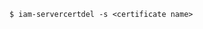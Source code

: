 <!-- layout:code post: 1900-09-26-ssl-termination-on-load-balancers_important -->

```
$ iam-servercertdel -s <certificate name>
```
